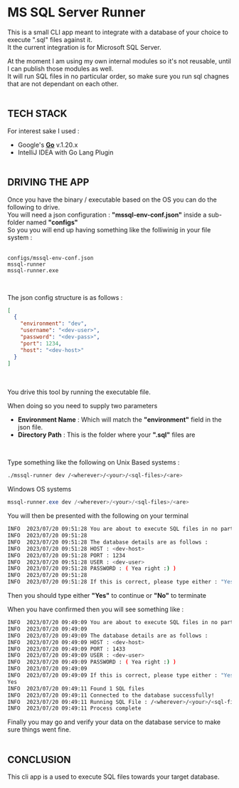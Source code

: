 # MS SQL Server Runner

This is a small CLI app meant to integrate with a database of your choice to execute ".sql" files against it.<br/>
It the current integration is for Microsoft SQL Server.<br/>

At the moment I am using my own internal modules so it's not reusable, until I can publish those modules as well.<br/>
It will run SQL files in no particular order, so make sure you run sql chagnes that are not dependant on each other.<br/><br/>

## TECH STACK

For interest sake I used :

* Google's **[Go](https://go.dev/)** v.1.20.x
* IntelliJ IDEA with Go Lang Plugin<br/><br/>

## DRIVING THE APP

Once you have the binary / executable based on the OS you can do the following to drive.<br/>
You will need a json configuration : **"mssql-env-conf.json"** inside a sub-folder named **"configs"**<br/>
So you you will end up having something like the folliwinig in your file system :<br/><br/>

```plaintext
configs/mssql-env-conf.json
mssql-runner
mssql-runner.exe
```
<br/>

The json config structure is as follows :

```json
[
  {
    "environment": "dev",
    "username": "<dev-user>",
    "password": "<dev-pass>",
    "port": 1234,
    "host": "<dev-host>"
  }
]
```
<br/><br/>
You drive this tool by running the executable file.

When doing so you need to supply two parameters

* **Environment Name** : Which will match the **"environment"** field in the json file.
* **Directory Path** : This is the folder where your **".sql"** files are

<br/>

Type something like the following on Unix Based systems :

```bash
./mssql-runner dev /<wherever>/<your>/<sql-files>/<are>
```

Windows OS systems

```powershell
mssql-runner.exe dev /<wherever>/<your>/<sql-files>/<are>
```




You will then be presented with the following on your terminal

```bash
INFO  2023/07/20 09:51:28 You are about to execute SQL files in no particular order towards the : [ dev ] environment
INFO  2023/07/20 09:51:28
INFO  2023/07/20 09:51:28 The database details are as follows :
INFO  2023/07/20 09:51:28 HOST : <dev-host>
INFO  2023/07/20 09:51:28 PORT : 1234
INFO  2023/07/20 09:51:28 USER : <dev-user>
INFO  2023/07/20 09:51:28 PASSWORD : ( Yea right :) )
INFO  2023/07/20 09:51:28
INFO  2023/07/20 09:51:28 If this is correct, please type either : "Yes" to continue or "No" to stop the process.
```





Then you should type either **"Yes"** to continue or **"No"** to terminate

When you have confirmed then you will see something like :

```bash
INFO  2023/07/20 09:49:09 You are about to execute SQL files in no particular order towards the : [ dev ] environment
INFO  2023/07/20 09:49:09
INFO  2023/07/20 09:49:09 The database details are as follows :
INFO  2023/07/20 09:49:09 HOST : <dev-host>
INFO  2023/07/20 09:49:09 PORT : 1433
INFO  2023/07/20 09:49:09 USER : <dev-user>
INFO  2023/07/20 09:49:09 PASSWORD : ( Yea right :) )
INFO  2023/07/20 09:49:09
INFO  2023/07/20 09:49:09 If this is correct, please type either : "Yes" to continue or "No" to stop the process.
Yes
INFO  2023/07/20 09:49:11 Found 1 SQL files
INFO  2023/07/20 09:49:11 Connected to the database successfully!
INFO  2023/07/20 09:49:11 Running SQL File : /<wherever>/<your>/<sql-files>/create-person-tables.sql
INFO  2023/07/20 09:49:11 Process complete
```


Finally you may go and verify your data on the database service to make sure things went fine.<br/><br/>

## CONCLUSION
This cli app is a used to execute SQL files towards your target database. 